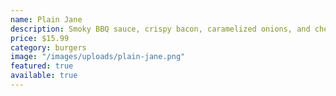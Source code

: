 ```yaml
---
name: Plain Jane
description: Smoky BBQ sauce, crispy bacon, caramelized onions, and cheddar cheese
price: $15.99
category: burgers
image: "/images/uploads/plain-jane.png"
featured: true
available: true
---
```


